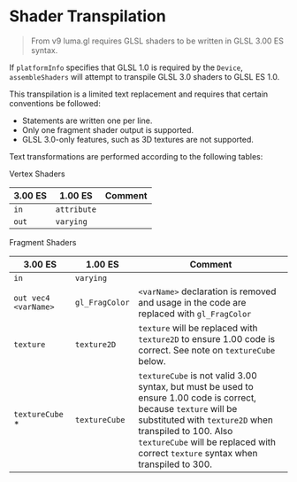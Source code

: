 # Shader Transpilation

> From v9 luma.gl requires GLSL shaders to be written in GLSL 3.00 ES syntax. 

If `platformInfo` specifies that GLSL 1.0 is required by the `Device`, `assembleShaders` will attempt to transpile GLSL 3.0 shaders to GLSL ES 1.0. 

This transpilation is a limited text replacement and requires that certain conventions be followed:

- Statements are written one per line.
- Only one fragment shader output is supported.
- GLSL 3.0-only features, such as 3D textures are not supported.

Text transformations are performed according to the following tables:

Vertex Shaders

| 3.00 ES | 1.00 ES     | Comment |
| ------- | ----------- | ------- |
| `in`    | `attribute` |         |
| `out`   | `varying`   |         |

Fragment Shaders

| 3.00 ES              | 1.00 ES        | Comment                                                                                                                                                                                                                                                           |
| -------------------- | -------------- | ----------------------------------------------------------------------------------------------------------------------------------------------------------------------------------------------------------------------------------------------------------------- |
| `in`                 | `varying`      |                                                                                                                                                                                                                                                                   |
| `out vec4 <varName>` | `gl_FragColor` | `<varName>` declaration is removed and usage in the code are replaced with `gl_FragColor`                                                                                                                                                                         |
| `texture`            | `texture2D`    | `texture` will be replaced with `texture2D` to ensure 1.00 code is correct. See note on `textureCube` below.                                                                                                                                                      |
| `textureCube` \*     | `textureCube`  | `textureCube` is not valid 3.00 syntax, but must be used to ensure 1.00 code is correct, because `texture` will be substituted with `texture2D` when transpiled to 100. Also `textureCube` will be replaced with correct `texture` syntax when transpiled to 300. |
